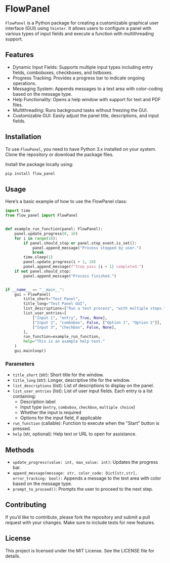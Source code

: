 # FlowPanel

`FlowPanel` is a Python package for creating a customizable graphical user interface (GUI) using `tkinter`. It allows users to configure a panel with various types of input fields and execute a function with multithreading support.

## Features

* Dynamic Input Fields: Supports multiple input types including entry fields, comboboxes, checkboxes, and listboxes.
* Progress Tracking: Provides a progress bar to indicate ongoing operations.
* Messaging System: Appends messages to a text area with color-coding based on the message type.
* Help Functionality: Opens a help window with support for text and PDF files.
* Multithreading: Runs background tasks without freezing the GUI.
* Customizable GUI: Easily adjust the panel title, descriptions, and input fields.

## Installation

To use `FlowPanel`, you need to have Python 3.x installed on your system. Clone the repository or download the package files.

Install the package locally using:

```bash
pip install flow_panel
```

## Usage

Here’s a basic example of how to use the FlowPanel class:

```python
import time
from flow_panel import FlowPanel


def example_run_function(panel: FlowPanel):
    panel.update_progress(0, 10)
    for i in range(10):
        if panel.should_stop or panel.stop_event.is_set():
            panel.append_message("Process stopped by user.")
            break
        time.sleep(1)
        panel.update_progress(i + 1, 10)
        panel.append_message(f"Step pass {i + 1} completed.")
    if not panel.should_stop:
        panel.append_message("Process finished.")


if __name__ == "__main__":
    gui = FlowPanel(
        title_short="Test Panel",
        title_long="Test Panel GUI",
        list_descriptions=["Run a test process", "with multiple steps."],
        list_user_entries=[
            ["Input 1", "entry", True, None],
            ["Input 2", "combobox", False, ["Option 1", "Option 2"]],
            ["Input 3", "checkbox", False, None],
        ],
        run_function=example_run_function,
        help="This is an example help text."
    )
    gui.mainloop()
```

### Parameters

* `title_short` (str): Short title for the window.
* `title_long` (str): Longer, descriptive title for the window.
* `list_descriptions` (list): List of descriptions to display on the panel.
* `list_user_entries` (list): List of user input fields. Each entry is a list containing:
  * Description label
  * Input type (`entry`, `combobox`, `checkbox`, `multiple choice`)
  * Whether the input is required
  * Options for the input field, if applicable
* `run_function` (callable): Function to execute when the "Start" button is pressed.
* `help` (str, optional): Help text or URL to open for assistance.

## Methods

* `update_progress(value: int, max_value: int)`: Updates the progress bar.
* `append_message(message: str, color_code: Dict[str,str], error_tracking: bool):` Appends a message to the text area with color based on the message type.
* `prompt_to_proceed()`: Prompts the user to proceed to the next step.
  
## Contributing

If you’d like to contribute, please fork the repository and submit a pull request with your changes. Make sure to include tests for new features.

## License

This project is licensed under the MIT License. See the LICENSE file for details.
